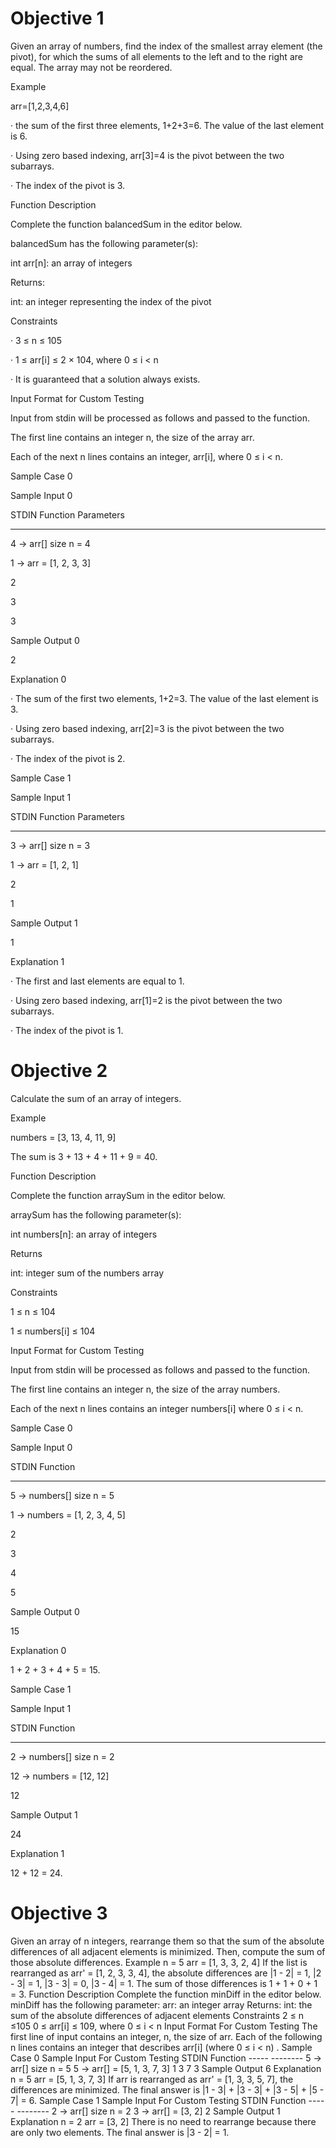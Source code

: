 # Objective 1

Given an array of numbers, find the index of the smallest array element (the pivot), for which the sums of all elements to the left and to the right are equal. The array may not be reordered.

 

Example

 

arr=[1,2,3,4,6]

 

·         the sum of the first three elements, 1+2+3=6. The value of the last element is 6.

·         Using zero based indexing, arr[3]=4 is the pivot between the two subarrays.

·         The index of the pivot is 3.

 

Function Description

 

Complete the function balancedSum in the editor below.

 

balancedSum has the following parameter(s):

int arr[n]:  an array of integers

 

Returns:

int: an integer representing the index of the pivot

 

Constraints

 

·         3 ≤ n ≤ 105

·         1 ≤ arr[i] ≤ 2 × 104, where 0 ≤ i < n

·         It is guaranteed that a solution always exists.

 

Input Format for Custom Testing

 

Input from stdin will be processed as follows and passed to the function.

 

The first line contains an integer n, the size of the array arr.

Each of the next n lines contains an integer, arr[i], where 0 ≤ i < n.

 

Sample Case 0

Sample Input 0

 

STDIN     Function Parameters

-----     -------------------

4      →  arr[] size n = 4

1      →  arr = [1, 2, 3, 3]

2

3

3

 

Sample Output 0

 

2

 

Explanation 0

 

·         The sum of the first two elements, 1+2=3. The value of the last element is 3.

·         Using zero based indexing, arr[2]=3 is the pivot between the two subarrays.

·         The index of the pivot is 2.

 

Sample Case 1

Sample Input 1

 

STDIN     Function Parameters

-----     -------------------

3      →  arr[] size n = 3

1      →  arr = [1, 2, 1]

2

1

 

Sample Output 1

 

1

 

Explanation 1

 

·         The first and last elements are equal to 1.

·         Using zero based indexing, arr[1]=2 is the pivot between the two subarrays.

·         The index of the pivot is 1.

# Objective 2

Calculate the sum of an array of integers.

 

Example

 

numbers = [3, 13, 4, 11, 9]

 

The sum is 3 + 13 + 4 + 11 + 9 = 40.

 

Function Description

 

Complete the function arraySum in the editor below.

 

arraySum has the following parameter(s):

int numbers[n]: an array of integers

 

Returns

int: integer sum of the numbers array

 

Constraints

 

1 ≤ n ≤ 104

1 ≤ numbers[i] ≤ 104

 

Input Format for Custom Testing

 

Input from stdin will be processed as follows and passed to the function.

 

The first line contains an integer n, the size of the array numbers.

Each of the next n lines contains an integer numbers[i] where 0 ≤ i < n.

 

Sample Case 0

Sample Input 0

 

STDIN      Function

-----      --------

5      →   numbers[] size n = 5

1      →   numbers = [1, 2, 3, 4, 5]

2

3

4

5

 

Sample Output 0

 

15

 

Explanation 0

 

1 + 2 + 3 + 4 + 5 = 15.

Sample Case 1

Sample Input 1

 

STDIN      Function

-----      --------

2      →   numbers[] size n = 2

12     →   numbers = [12, 12]

12

 

Sample Output 1

 

24

 

Explanation 1

 

12 + 12 = 24.

# Objective 3

Given an array of n integers, rearrange them so that the sum of the absolute differences of all adjacent elements is minimized. Then, compute the sum of those absolute differences. Example n = 5 arr = [1, 3, 3, 2, 4] If the list is rearranged as arr' = [1, 2, 3, 3, 4], the absolute differences are |1 - 2| = 1, |2 - 3| = 1, |3 - 3| = 0, |3 - 4| = 1. The sum of those differences is 1 + 1 + 0 + 1 = 3. Function Description Complete the function minDiff in the editor below. minDiff has the following parameter: arr: an integer array Returns: int: the sum of the absolute differences of adjacent elements Constraints 2 ≤ n ≤105 0 ≤ arr[i] ≤ 109, where 0 ≤ i < n Input Format For Custom Testing The first line of input contains an integer, n, the size of arr. Each of the following n lines contains an integer that describes arr[i] (where 0 ≤ i < n) . Sample Case 0 Sample Input For Custom Testing STDIN Function ----- -------- 5 → arr[] size n = 5 5 → arr[] = [5, 1, 3, 7, 3] 1 3 7 3 Sample Output 6 Explanation n = 5 arr = [5, 1, 3, 7, 3] If arr is rearranged as arr' = [1, 3, 3, 5, 7], the differences are minimized. The final answer is |1 - 3| + |3 - 3| + |3 - 5| + |5 - 7| = 6. Sample Case 1 Sample Input For Custom Testing STDIN Function ----- -------- 2 → arr[] size n = 2 3 → arr[] = [3, 2] 2 Sample Output 1 Explanation n = 2 arr = [3, 2] There is no need to rearrange because there are only two elements. The final answer is |3 - 2| = 1.